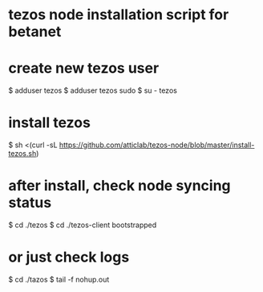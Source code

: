 # tezos node installation script for betanet

# create new tezos user
$ adduser tezos
$ adduser tezos sudo
$ su - tezos

# install tezos
$ sh <(curl -sL https://github.com/atticlab/tezos-node/blob/master/install-tezos.sh)

# after install, check node syncing status
$ cd ./tezos
$ cd ./tezos-client bootstrapped 

# or just check logs 
$ cd ./tazos
$ tail -f nohup.out 
